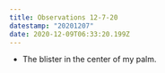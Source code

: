 ```yaml
---
title: Observations 12-7-20
datestamp: "20201207"
date: 2020-12-09T06:33:20.199Z
---
```

- The blister in the center of my palm.